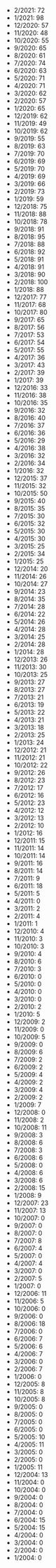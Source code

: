 *  2/2021: 72
*  1/2021: 98
*  12/2020: 57
*  11/2020: 48
*  10/2020: 55
*  9/2020: 65
*  8/2020: 61
*  7/2020: 74
*  6/2020: 63
*  5/2020: 71
*  4/2020: 71
*  3/2020: 62
*  2/2020: 57
*  1/2020: 65
*  12/2019: 62
*  11/2019: 49
*  10/2019: 62
*  9/2019: 55
*  8/2019: 63
*  7/2019: 70
*  6/2019: 69
*  5/2019: 70
*  4/2019: 69
*  3/2019: 66
*  2/2019: 73
*  1/2019: 59
*  12/2018: 75
*  11/2018: 88
*  10/2018: 78
*  9/2018: 91
*  8/2018: 95
*  7/2018: 88
*  6/2018: 92
*  5/2018: 91
*  4/2018: 91
*  3/2018: 90
*  2/2018: 100
*  1/2018: 88
*  12/2017: 77
*  11/2017: 68
*  10/2017: 80
*  9/2017: 65
*  8/2017: 56
*  7/2017: 53
*  6/2017: 54
*  5/2017: 55
*  4/2017: 36
*  3/2017: 43
*  2/2017: 39
*  1/2017: 39
*  12/2016: 33
*  11/2016: 38
*  10/2016: 35
*  9/2016: 32
*  8/2016: 40
*  7/2016: 37
*  6/2016: 36
*  5/2016: 29
*  4/2016: 38
*  3/2016: 32
*  2/2016: 34
*  1/2016: 32
*  12/2015: 37
*  11/2015: 32
*  10/2015: 50
*  9/2015: 40
*  8/2015: 35
*  7/2015: 30
*  6/2015: 32
*  5/2015: 30
*  4/2015: 30
*  3/2015: 25
*  2/2015: 34
*  1/2015: 25
*  12/2014: 20
*  11/2014: 26
*  10/2014: 27
*  9/2014: 23
*  8/2014: 35
*  7/2014: 28
*  6/2014: 22
*  5/2014: 26
*  4/2014: 28
*  3/2014: 25
*  2/2014: 28
*  1/2014: 28
*  12/2013: 26
*  11/2013: 30
*  10/2013: 25
*  9/2013: 27
*  8/2013: 27
*  7/2013: 21
*  6/2013: 19
*  5/2013: 22
*  4/2013: 21
*  3/2013: 18
*  2/2013: 25
*  1/2013: 24
*  12/2012: 21
*  11/2012: 21
*  10/2012: 22
*  9/2012: 26
*  8/2012: 23
*  7/2012: 17
*  6/2012: 16
*  5/2012: 23
*  4/2012: 12
*  3/2012: 13
*  2/2012: 10
*  1/2012: 16
*  12/2011: 15
*  11/2011: 14
*  10/2011: 14
*  9/2011: 16
*  8/2011: 14
*  7/2011: 9
*  6/2011: 18
*  5/2011: 5
*  4/2011: 0
*  3/2011: 2
*  2/2011: 4
*  1/2011: 1
*  12/2010: 4
*  11/2010: 3
*  10/2010: 3
*  9/2010: 4
*  8/2010: 6
*  7/2010: 3
*  6/2010: 0
*  5/2010: 0
*  4/2010: 0
*  3/2010: 0
*  2/2010: 2
*  1/2010: 5
*  12/2009: 2
*  11/2009: 0
*  10/2009: 5
*  9/2009: 0
*  8/2009: 6
*  7/2009: 2
*  6/2009: 2
*  5/2009: 4
*  4/2009: 2
*  3/2009: 4
*  2/2009: 2
*  1/2009: 7
*  12/2008: 0
*  11/2008: 2
*  10/2008: 11
*  9/2008: 3
*  8/2008: 6
*  7/2008: 3
*  6/2008: 6
*  5/2008: 0
*  4/2008: 6
*  3/2008: 6
*  2/2008: 15
*  1/2008: 9
*  12/2007: 23
*  11/2007: 13
*  10/2007: 0
*  9/2007: 0
*  8/2007: 0
*  7/2007: 8
*  6/2007: 4
*  5/2007: 0
*  4/2007: 4
*  3/2007: 0
*  2/2007: 5
*  1/2007: 0
*  12/2006: 11
*  11/2006: 5
*  10/2006: 0
*  9/2006: 0
*  8/2006: 18
*  7/2006: 0
*  6/2006: 7
*  5/2006: 6
*  4/2006: 7
*  3/2006: 0
*  2/2006: 7
*  1/2006: 0
*  12/2005: 8
*  11/2005: 8
*  10/2005: 8
*  9/2005: 0
*  8/2005: 0
*  7/2005: 0
*  6/2005: 0
*  5/2005: 10
*  4/2005: 11
*  3/2005: 0
*  2/2005: 0
*  1/2005: 11
*  12/2004: 13
*  11/2004: 0
*  10/2004: 0
*  9/2004: 0
*  8/2004: 0
*  7/2004: 0
*  6/2004: 15
*  5/2004: 15
*  4/2004: 0
*  3/2004: 0
*  2/2004: 0
*  1/2004: 0